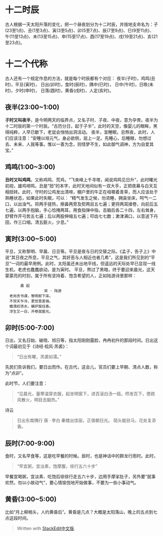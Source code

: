 # 十二时辰
古人根据一天太阳升落的变化，把一个昼夜划分为十二时辰，并按地支命名为：子(23至1点)、丑(1至3点)、寅(3至5点)、卯(5至7点)、辰(7至9点)、巳(9至11点)、午(11至13点)、未(13至15点)、申(15至17点)、酉(17至19点)、戌(19至21点)、亥(21至23点)。
#  十二个代称
古人还有一个规定作息的方法，就是每个时辰都有个对应：
夜半(子时)，鸡鸣(丑时)，平旦(寅时)，
日出(卯时)，食时(辰时)，隅中(巳时)，
日中(午时)，日昳(未时)，夕时(申时)，
日落(酉时)，黄昏(戌时)，人定(亥时)。
## 夜半(23:00~1:00)
**子时又叫夜半**，是今明两天的临界点，又名子时、子夜、中夜，意为孕育。夜半为十二时辰的第一个时辰。“古历分日，起于子半”，此时的天空，像婴儿的眼眸，黑得纯粹，人早已歇下，老鼠会悄悄出洞活动。
夜半，宜睡眠，忌熬夜，此时，人们应该注意：“安睡以培元气，身必欲侧，屈上一足。先睡心，后睡眼，勿想过去、未来、人我等事。惟以一善为念，则怪梦不生，如此御气调神，方为自爱其宝。”
## 鸡鸣(1:00~3:00)
**丑时又叫鸡鸣**，又称鸡鸣、荒鸡，“飞来峰上千寻塔，闻说鸡鸣见日升”，此时曙光初视，雄鸡啼鸣，丑是“扭”的本字，此时天地间似有一双大手，正把夜幕与白天互相扭转。此时，守时的公鸡发出清啼，棚户里的牛正在咀嚼着青草，而人应该处于熟睡状态，如果此时失眠，可以：
“精气发生之候，勿浓睡，拥衾坐床，呵气一二口，以出浊气。将两手搓热，擦鼻两旁及熨两目五七遍；更将两耳揉卷，向前后五七遍，以两手抱脑，手心恰掩两耳，用食指弹中指，击脑后各二十四，左右耸身，舒臂作开弓势五七遍；后以两股伸缩五七遍；叩齿七七数；漱津满口，以意送下丹田，作三口咽。清五脏火，少息。”
## 寅时(3:00~5:00)
平旦，又称黎明、早晨、日旦等。平旦是夜与日的交替之际。《孟子，告子上》中说“其日夜之所息，平旦之气，其好恶与人相近也者几希”，这是我们所见到的“平旦”一词的最早用例。此时，太阳虽还未出地平线，但遥远的天际处早已显现一线生机，老虎也蠢蠢欲动，是为寅时。
平旦，熬过了黑暗，终于要迎来晨光，这天蒙蒙亮的时刻，属于所有坚持着、饱含希望的人，正如陆游诗里那样：

           晨 起
                      宋 · 陆游
      老尚贪书课，黎明即下床。
      不惊天乍冷，更觉意差强。
      蟾滴初添水，螭炉旋炷香。
      浮生又一日，开卷就窗光。
## 卯时(5:00-7:00)
日出，又名日始、破晓、旭日等，指太阳刚刚露脸，冉冉初升的那段时间。日出这个词最初见于《诗经·桧风·羔裘》：
   > “日出有曜，羔裘如濡。”
 
先民们告诉我们，要日出而作。在古代，这会儿，官员们要上早朝、清点人数，称为“点卯”。

此时节，人们要注意：
>“见晨光，量寒温穿衣服，起坐明窗下，进百滚白汤一瓯，栉发百下，使疏风散火，明目去脑热。”

诗云
> 日出东南隅行
                       唐 · 李白
秦楼出佳丽，正值朝日光。
陌头能驻马，花处复添香。

## 辰时(7:00-9:00)
食时，又名早食等，这是吃早餐的时候。辰时，也是神话中的群龙行雨时。此时，
>“早宜粥，宜淡素，饱摩腹，徐行五六十步”

早餐宜喝粥，宜淡素、吃饱后徐徐行走五六十步，边用手摩挲肚子，另外要“就事欢然，勿以小故动气”，要心情愉悦地开始做事，不要为一些小事动气。

## 黄昏(3:00~5:00)
比如“月上柳梢头，人约黄昏后”。黄昏是几点？大概是太阳落山，晚上的五点到七点这段时间。

> Written with [StackEdit中文版](https://stackedit.cn/).
<!--stackedit_data:
eyJoaXN0b3J5IjpbMzAyNzQzOTMyLC0xODIxNDUwNDQ4LDE4Nj
c3NTAyNTMsLTYwNzEyMTIyMywtMTI3NzUwMzEyNF19
-->